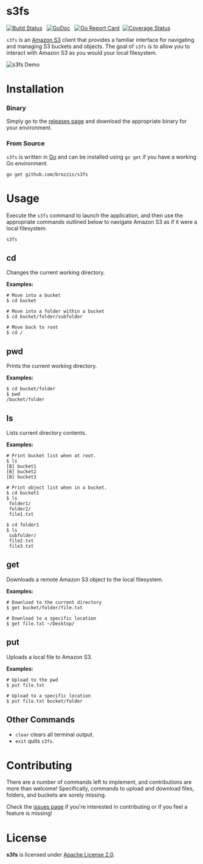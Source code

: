 # s3fs

[![Build Status](https://travis-ci.org/brozzis/s3fs.svg?branch=master)](https://travis-ci.org/brozzis/s3fs) &nbsp; 
[![GoDoc](https://godoc.org/github.com/brozzis/s3fs?status.svg)](https://godoc.org/github.com/brozzis/s3fs) &nbsp; 
[![Go Report Card](https://goreportcard.com/badge/github.com/brozzis/s3fs)](https://goreportcard.com/report/github.com/brozzis/s3fs)&nbsp;
[![Coverage Status](https://coveralls.io/repos/github/brozzis/s3fs/badge.svg?branch=master)](https://coveralls.io/github/brozzis/s3fs?branch=master)

`s3fs` is an [Amazon S3](https://aws.amazon.com/s3/) client that provides a familiar interface for navigating and managing S3 buckets and objects. The goal of `s3fs` is to allow you to interact with Amazon S3 as you would your local filesystem.

![s3fs Demo](_demo/demo.gif)

# Installation

### Binary 

Simply go to the [releases page](https://github.com/brozzis/s3fs/releases) and download the appropriate binary for your environment.

### From Source

`s3fs` is written in [Go](https://golang.org/) and can be installed using `go get` if you have a working Go environment. 

```
go get github.com/brozzis/s3fs
```

# Usage 

Execute the `s3fs` command to launch the application, and then use the appropriate commands outlined below to navigate Amazon S3 as if it were a local filesystem.

```
s3fs
```

## cd

Changes the current working directory.

**Examples:**

```
# Move into a bucket
$ cd bucket 

# Move into a folder within a bucket
$ cd bucket/folder/subfolder

# Move back to root
$ cd /
```

## pwd

Prints the current working directory.

**Examples:**

```
$ cd bucket/folder
$ pwd
/bucket/folder
```

## ls

Lists current directory contents.

**Examples:**

```
# Print bucket list when at root.
$ ls
[B] bucket1
[B] bucket2
[B] bucket3

# Print object list when in a bucket.
$ cd bucket1
$ ls
 folder1/
 folder2/
 file1.txt

$ cd folder1
$ ls 
 subfolder/
 file2.txt
 file3.txt
```

## get

Downloads a remote Amazon S3 object to the local filesystem.

**Examples:**

```
# Download to the current directory
$ get bucket/folder/file.txt

# Download to a specific location
$ get file.txt ~/Desktop/
```

## put

Uploads a local file to Amazon S3.

**Examples:**

```
# Upload to the pwd
$ put file.txt

# Upload to a specific location
$ put file.txt bucket/folder
```

## Other Commands

- `clear` clears all terminal output.
- `exit` quits `s3fs`.

# Contributing

There are a number of commands left to implement, and contributions are more than welcome! Specifically, commands to upload and download files, folders, and buckets are sorely missing.

Check the [issues page](https://github.com/brozzis/s3fs/issues) if you're interested in contributing or if you feel a feature is missing!

# License

**s3fs** is licensed under [Apache License 2.0](./LICENSE).
